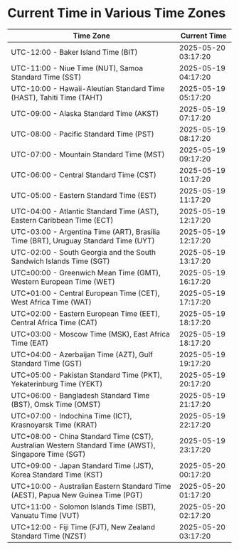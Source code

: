# Current Time in Various Time Zones

| Time Zone | Current Time |
|-----------|--------------|
| UTC-12:00 - Baker Island Time (BIT) | 2025-05-20 03:17:20 |
| UTC-11:00 - Niue Time (NUT), Samoa Standard Time (SST) | 2025-05-19 04:17:20 |
| UTC-10:00 - Hawaii-Aleutian Standard Time (HAST), Tahiti Time (TAHT) | 2025-05-19 05:17:20 |
| UTC-09:00 - Alaska Standard Time (AKST) | 2025-05-19 07:17:20 |
| UTC-08:00 - Pacific Standard Time (PST) | 2025-05-19 08:17:20 |
| UTC-07:00 - Mountain Standard Time (MST) | 2025-05-19 09:17:20 |
| UTC-06:00 - Central Standard Time (CST) | 2025-05-19 10:17:20 |
| UTC-05:00 - Eastern Standard Time (EST) | 2025-05-19 11:17:20 |
| UTC-04:00 - Atlantic Standard Time (AST), Eastern Caribbean Time (ECT) | 2025-05-19 12:17:20 |
| UTC-03:00 - Argentina Time (ART), Brasília Time (BRT), Uruguay Standard Time (UYT) | 2025-05-19 12:17:20 |
| UTC-02:00 - South Georgia and the South Sandwich Islands Time (SGT) | 2025-05-19 13:17:20 |
| UTC±00:00 - Greenwich Mean Time (GMT), Western European Time (WET) | 2025-05-19 16:17:20 |
| UTC+01:00 - Central European Time (CET), West Africa Time (WAT) | 2025-05-19 17:17:20 |
| UTC+02:00 - Eastern European Time (EET), Central Africa Time (CAT) | 2025-05-19 18:17:20 |
| UTC+03:00 - Moscow Time (MSK), East Africa Time (EAT) | 2025-05-19 18:17:20 |
| UTC+04:00 - Azerbaijan Time (AZT), Gulf Standard Time (GST) | 2025-05-19 19:17:20 |
| UTC+05:00 - Pakistan Standard Time (PKT), Yekaterinburg Time (YEKT) | 2025-05-19 20:17:20 |
| UTC+06:00 - Bangladesh Standard Time (BST), Omsk Time (OMST) | 2025-05-19 21:17:20 |
| UTC+07:00 - Indochina Time (ICT), Krasnoyarsk Time (KRAT) | 2025-05-19 22:17:20 |
| UTC+08:00 - China Standard Time (CST), Australian Western Standard Time (AWST), Singapore Time (SGT) | 2025-05-19 23:17:20 |
| UTC+09:00 - Japan Standard Time (JST), Korea Standard Time (KST) | 2025-05-20 00:17:20 |
| UTC+10:00 - Australian Eastern Standard Time (AEST), Papua New Guinea Time (PGT) | 2025-05-20 01:17:20 |
| UTC+11:00 - Solomon Islands Time (SBT), Vanuatu Time (VUT) | 2025-05-20 02:17:20 |
| UTC+12:00 - Fiji Time (FJT), New Zealand Standard Time (NZST) | 2025-05-20 03:17:20 |
